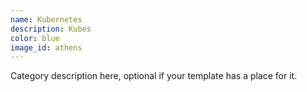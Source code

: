 ```yaml
---
name: Kubernetes
description: Kubes
color: blue
image_id: athens
---
```


Category description here, optional if your template has a place for it.
